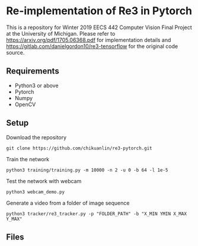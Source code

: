 # Re-implementation of Re3 in Pytorch
This is a repository for Winter 2019 EECS 442 Computer Vision Final Project at the University of Michigan.
Please refer to https://arxiv.org/pdf/1705.06368.pdf for implementation details and https://gitlab.com/danielgordon10/re3-tensorflow for the original code source.

## Requirements
* Python3 or above
* Pytorch
* Numpy
* OpenCV

## Setup

Download the repository
```
git clone https://github.com/chikuanlin/re3-pytorch.git
```

Train the network
```
python3 training/training.py -m 10000 -n 2 -u 0 -b 64 -l 1e-5
```

Test the network with webcam

```
python3 webcam_demo.py
```

Generate a video from a folder of image sequence
```
python3 tracker/re3_tracker.py -p "FOLDER_PATH" -b "X_MIN YMIN X_MAX Y_MAX"
```


## Files
